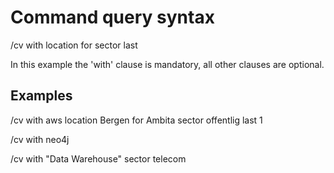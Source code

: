 # Command query syntax 

/cv with <skill> location <city or region> for <customer>  sector <industry sector> last <n years>

In this example the 'with' clause is mandatory, all other clauses are optional.

## Examples 

/cv with aws location Bergen for Ambita sector offentlig last 1 

/cv with neo4j  

/cv with "Data Warehouse" sector telecom 


